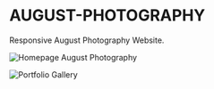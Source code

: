 # AUGUST-PHOTOGRAPHY
Responsive August Photography Website.

![Homepage August Photography ](https://github.com/Mikoprn/AUGUST-PHOTOGRAPHY/assets/98265628/dc658a7d-1023-4942-962e-94a2c3a785ea)


![Portfolio Gallery](https://github.com/Mikoprn/AUGUST-PHOTOGRAPHY/assets/98265628/5aefe070-c2e0-467e-8a7a-ad32ea2207bc)
